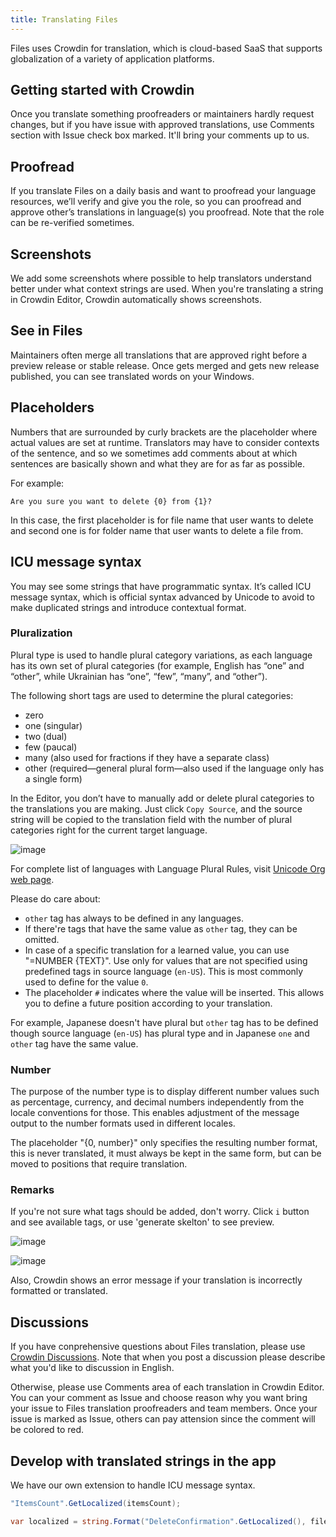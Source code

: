 ```yaml
---
title: Translating Files
---
```


Files uses Crowdin for translation, which is cloud-based SaaS that supports globalization of a variety of application platforms.

## Getting started with Crowdin

Once you translate something proofreaders or maintainers hardly request changes, but if you have issue with approved translations, use Comments section with Issue check box marked. It'll bring your comments up to us.

## Proofread

If you translate Files on a daily basis and want to proofread your language resources, we’ll verify and give you the role, so you can proofread and approve other’s translations in language(s) you proofread. Note that the role can be re-verified sometimes.

## Screenshots

We add some screenshots where possible to help translators understand better under what context strings are used.
When you're translating a string in Crowdin Editor, Crowdin automatically shows screenshots.

## See in Files

Maintainers often merge all translations that are approved right before a preview release or stable release. Once gets merged and gets new release published, you can see translated words on your Windows.

## Placeholders

Numbers that are surrounded by curly brackets are the placeholder where actual values are set at runtime. Translators may have to consider contexts of the sentence, and so we sometimes add comments about at which sentences are basically shown and what they are for as far as possible.

For example:

```
Are you sure you want to delete {0} from {1}?
```

In this case, the first placeholder is for file name that user wants to delete and second one is for folder name that user wants to delete a file from.

## ICU message syntax

You may see some strings that have programmatic syntax.
It’s called ICU message syntax, which is official syntax advanced by Unicode to avoid to make duplicated strings and introduce contextual format.

### Pluralization

Plural type is used to handle plural category variations, as each language has its own set of plural categories (for example, English has “one” and “other”, while Ukrainian has “one”, “few”, “many”, and “other”).

The following short tags are used to determine the plural categories:

- zero
- one (singular)
- two (dual)
- few (paucal)
- many (also used for fractions if they have a separate class)
- other (required—general plural form—also used if the language only has a single form)

In the Editor, you don’t have to manually add or delete plural categories to the translations you are making. Just click `Copy Source`, and the source string will be copied to the translation field with the number of plural categories right for the current target language.

![image](https://github.com/0x5bfa/Website/assets/62196528/830ef3f0-945b-4dae-8381-00805c7bd590)

For complete list of languages with Language Plural Rules, visit [Unicode Org web page](https://www.unicode.org/cldr/charts/45/supplemental/language_plural_rules.html).

Please do care about:

- `other` tag has always to be defined in any languages.
- If there're tags that have the same value as `other` tag, they can be omitted.
- In case of a specific translation for a learned value, you can use "=NUMBER {TEXT}". Use only for values that are not specified using predefined tags in source language (`en-US`). This is most commonly used to define for the value `0`.
- The placeholder `#` indicates where the value will be inserted. This allows you to define a future position according to your translation.

For example, Japanese doesn't have plural but `other` tag has to be defined though source language (`en-US`) has plural type and in Japanese `one` and `other` tag have the same value.

### Number

The purpose of the number type is to display different number values such as percentage, currency, and decimal numbers independently from the locale conventions for those. This enables adjustment of the message output to the number formats used in different locales.

The placeholder "{0, number}" only specifies the resulting number format, this is never translated, it must always be kept in the same form, but can be moved to positions that require translation.

### Remarks

If you're not sure what tags should be added, don't worry. Click `i` button and see available tags, or use 'generate skelton' to see preview.

![image](https://github.com/0x5bfa/Website/assets/62196528/a66edfbc-1bc1-42d0-8843-76af330fc861)

![image](https://private-user-images.githubusercontent.com/84145589/336040857-ee954a9b-ef7b-4cf5-8e5e-a6394ebabb1c.png)

Also, Crowdin shows an error message if your translation is incorrectly formatted or translated.

## Discussions

If you have conprehensive questions about Files translation, please use [Crowdin Discussions](https://crowdin.com/project/files-app/discussions). Note that when you post a discussion please describe what you'd like to discussion in English.

Otherwise, please use Comments area of each translation in Crowdin Editor. You can your comment as Issue and choose reason why you want bring your issue to Files translation proofreaders and team members. Once your issue is marked as Issue, others can pay attension since the comment will be colored to red.

## Develop with translated strings in the app

We have our own extension to handle ICU message syntax.
```cs
"ItemsCount".GetLocalized(itemsCount);
```
```cs
var localized = string.Format("DeleteConfirmation".GetLocalized(), fileName, parentFolderName);
```
